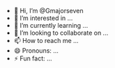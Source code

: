 - 👋 Hi, I’m @Gmajorseven
- 👀 I’m interested in ...
- 🌱 I’m currently learning ...
- 💞️ I’m looking to collaborate on ...
- 📫 How to reach me ...
- 😄 Pronouns: ...
- ⚡ Fun fact: ...

<!---
Gmajorseven/Gmajorseven is a ✨ special ✨ repository because its `README.md` (this file) appears on your GitHub profile.
You can click the Preview link to take a look at your changes.
--->
